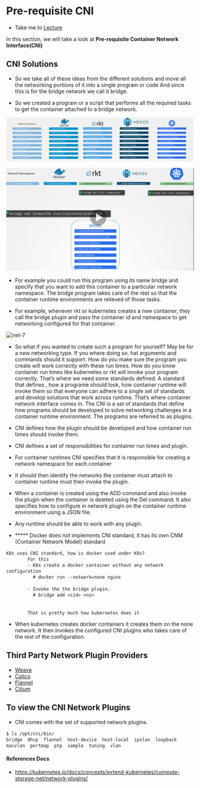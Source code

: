 # Pre-requisite CNI

  - Take me to [Lecture](https://kodekloud.com/courses/539883/lectures/9808284)

In this section, we will take a look at **Pre-requisite Container Network Interface(CNI)**

## CNI Solutions

- So we take all of these ideas from the different solutions and move all the networking portions of it into a single program or code And since this is for the bridge network we call it bridge.

- So we created a program or a script that performs all the required tasks to get the container attached to a bridge network.

![cni1](../../images/cni1.PNG)

![cni2](../../images/cni2.PNG)

- For example you could run this program using its name bridge and specify that you want to add this container to a particular network namespace. The bridge program takes care of the rest so that the container runtime environments are relieved of those tasks.

- For example, whenever rkt or kubernetes creates a new container, they call the bridge plugin and pass the container id and namespace to get networking configured for that container.

![net-7](../../images/net7.PNG)

- So what if you wanted to create such a program for yourself? May be for a new networking type. If you where doing so. hat arguments and commands should it support. How do you make sure the program you create will work correctly with these run times. How do you know container run times like kubernetes or rkt will invoke your program correctly. That’s where we need some standards defined. A standard that defines , how a programe should look, how container runtime will invoke them so that everyone can adhere to a single set of standards and develop solutions that work across runtime. That’s where container network interface comes in. The CNI is a set of standards that define how programs should be developed to solve networking challenges in a container runtime environment. The programs are referred to as plugins.


- CNI defines how the plugin should be developed and how container run times should invoke them.
- CNI defines a set of responsibilities for container run times and plugin.
- For container runtimes CNI specifies that it is responsible for creating a network namespace for each container
- It should then identify the networks the container must attach to container runtime must then invoke the plugin.

- When a container is created using the ADD command and also invoke the plugin when the container is deleted using the Del command.
	It also specifies how to configure in network plugin on the container runtime environment using a JSON file.
  
- Any runtime should be able to work with any plugin.

- ***** Docker does not implements CNI standard, it has its own CNM (Container Network Model) standard
```
K8s uses CNI standard, how is docker used under K8s?
		For this 
		- K8s create a docker container without any network configuration
		  # docker run --network=none nginx

		- Invoke the the bridge plugin. 
		  # bridge add <cid> <ns>


		That is pretty much how kubernetes does it
```

- When kubernetes creates docker containers it creates them on the none network. It then invokes the configured CNI plugins who takes care of the rest of the configuration.

## Third Party Network Plugin Providers

- [Weave](https://www.weave.works/docs/net/latest/kubernetes/kube-addon/#-installation)
- [Calico](https://docs.projectcalico.org/getting-started/kubernetes/quickstart)
- [Flannel](https://github.com/coreos/flannel/blob/master/Documentation/kubernetes.md)
- [Cilium](https://github.com/cilium/cilium)


## To view the CNI Network Plugins

- CNI comes with the set of supported network plugins. 

```
$ ls /opt/cni/bin/
bridge  dhcp  flannel  host-device  host-local  ipvlan  loopback  macvlan  portmap  ptp  sample  tuning  vlan
```




#### References Docs

- https://kubernetes.io/docs/concepts/extend-kubernetes/compute-storage-net/network-plugins/


